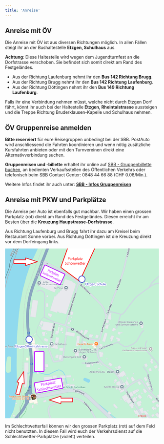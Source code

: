 ```yaml
---
title: 'Anreise'
---
```


Anreise mit ÖV
--------------

Die Anreise mit ÖV ist aus diversen Richtungen möglich.
In allen Fällen steigt ihr an der Bushaltestelle **Etzgen, Schulhaus** aus.

**Achtung**: Diese Haltestelle wird wegen dem Jugendturnfest an die Dorfstrasse verschoben.
Sie befindet sich somit direkt am Rand des Festgeländes.

* Aus der Richtung Laufenburg nehmt ihr den **Bus 142 Richtung Brugg**.
* Aus der Richtung Brugg nehmt ihr den **Bus 142 Richtung Laufenburg**.
* Aus der Richtung Döttingen nehmt ihr den **Bus 149 Richtung Laufenburg**.

Falls ihr eine Verbindung nehmen müsst, welche nicht durch Etzgen Dorf fährt,
könnt ihr auch bei der Haltestelle **Etzgen, Rheintalstrasse** aussteigen
und die Treppe Richtung Bruderklausen-Kapelle und Schulhaus nehmen.


ÖV Gruppenreise anmelden
------------------------

**Bitte reserviert** für eure Reisegruppen unbedingt bei der SBB.
PostAuto wird anschliessend die Fahrten koordinieren
und wenn nötig zusätzliche Kursfahrten anbieten
oder mit den Turnvereinen direkt eine Alternativverbindung suchen.

**Gruppenreisen und -billette** erhaltet ihr online auf
[SBB - Gruppenbillette buchen](https://www.sbb.ch/de/billette-angebote/billette/gruppenbillette-schweiz.html),
an bedienten Verkaufsstellen des Öffentlichen Verkehrs
oder telefonisch beim SBB Contact Center: 0848 44 66 88 (CHF 0.08/Min.).

Weitere Infos findet ihr auch unter:
**[SBB - Infos Gruppenreisen](https://www.sbb.ch/de/hilfe-und-kontakt/produkte-services/freizeit-gruppenangebote/gruppenreisen.html)**


Anreise mit PKW und Parkplätze
------------------------------

Die Anreise per Auto ist ebenfalls gut machbar.
Wir haben einen grossen Parkplatz (rot) direkt am Rand des Festgeländes.
Diesen erreicht ihr am Besten über die **Kreuzung Haupstrasse-Dorfstrasse**.

Aus Richtung Laufenburg und Brugg fahrt ihr dazu am Kreisel beim Restaurant Sonne vorbei.
Aus Richtung Döttingen ist die Kreuzung direkt vor dem Dorfeingang links.

![Karte Anreise](karte_anreise.png)

Im Schlechtwetterfall können wir den grossen Parkplatz (rot) auf dem Feld nicht benutzten.
In diesem Fall wird euch der Verkehrsdienst auf die Schlechtwetter-Parkplätze (violett) verteilen.
